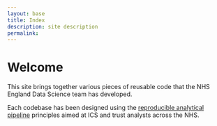 ```yaml
---
layout: base 
title: Index
description: site description
permalink: 
---
```


<h1>Welcome</h1>

This site brings together various pieces of reusable code that the NHS England Data Science team has developed.   

Each codebase has been designed using the [reproducible analytical pipeline](https://nhsdigital.github.io/rap-community-of-practice/) principles aimed at ICS and trust analysts across the NHS.  

